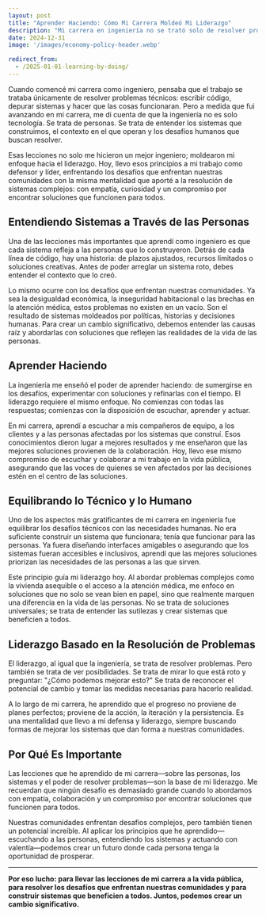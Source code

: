 ```yaml
---
layout: post
title: "Aprender Haciendo: Cómo Mi Carrera Moldeó Mi Liderazgo"
description: "Mi carrera en ingeniería no se trató solo de resolver problemas técnicos; se trató de entender a las personas, los sistemas y el contexto. Esas lecciones guían mi enfoque ante los desafíos que enfrentan nuestras comunidades, siempre buscando soluciones que beneficien a todos."
date: 2024-12-31
image: '/images/economy-policy-header.webp'

redirect_from:
  - /2025-01-01-learning-by-doing/
---
```


Cuando comencé mi carrera como ingeniero, pensaba que el trabajo se trataba únicamente de resolver problemas técnicos: escribir código, depurar sistemas y hacer que las cosas funcionaran. Pero a medida que fui avanzando en mi carrera, me di cuenta de que la ingeniería no es solo tecnología. Se trata de personas. Se trata de entender los sistemas que construimos, el contexto en el que operan y los desafíos humanos que buscan resolver.

Esas lecciones no solo me hicieron un mejor ingeniero; moldearon mi enfoque hacia el liderazgo. Hoy, llevo esos principios a mi trabajo como defensor y líder, enfrentando los desafíos que enfrentan nuestras comunidades con la misma mentalidad que aporté a la resolución de sistemas complejos: con empatía, curiosidad y un compromiso por encontrar soluciones que funcionen para todos.

## Entendiendo Sistemas a Través de las Personas

Una de las lecciones más importantes que aprendí como ingeniero es que cada sistema refleja a las personas que lo construyeron. Detrás de cada línea de código, hay una historia: de plazos ajustados, recursos limitados o soluciones creativas. Antes de poder arreglar un sistema roto, debes entender el contexto que lo creó.

Lo mismo ocurre con los desafíos que enfrentan nuestras comunidades. Ya sea la desigualdad económica, la inseguridad habitacional o las brechas en la atención médica, estos problemas no existen en un vacío. Son el resultado de sistemas moldeados por políticas, historias y decisiones humanas. Para crear un cambio significativo, debemos entender las causas raíz y abordarlas con soluciones que reflejen las realidades de la vida de las personas.

## Aprender Haciendo

La ingeniería me enseñó el poder de aprender haciendo: de sumergirse en los desafíos, experimentar con soluciones y refinarlas con el tiempo. El liderazgo requiere el mismo enfoque. No comienzas con todas las respuestas; comienzas con la disposición de escuchar, aprender y actuar.

En mi carrera, aprendí a escuchar a mis compañeros de equipo, a los clientes y a las personas afectadas por los sistemas que construí. Esos conocimientos dieron lugar a mejores resultados y me enseñaron que las mejores soluciones provienen de la colaboración. Hoy, llevo ese mismo compromiso de escuchar y colaborar a mi trabajo en la vida pública, asegurando que las voces de quienes se ven afectados por las decisiones estén en el centro de las soluciones.

## Equilibrando lo Técnico y lo Humano

Uno de los aspectos más gratificantes de mi carrera en ingeniería fue equilibrar los desafíos técnicos con las necesidades humanas. No era suficiente construir un sistema que funcionara; tenía que funcionar para las personas. Ya fuera diseñando interfaces amigables o asegurando que los sistemas fueran accesibles e inclusivos, aprendí que las mejores soluciones priorizan las necesidades de las personas a las que sirven.

Este principio guía mi liderazgo hoy. Al abordar problemas complejos como la vivienda asequible o el acceso a la atención médica, me enfoco en soluciones que no solo se vean bien en papel, sino que realmente marquen una diferencia en la vida de las personas. No se trata de soluciones universales; se trata de entender las sutilezas y crear sistemas que beneficien a todos.

## Liderazgo Basado en la Resolución de Problemas

El liderazgo, al igual que la ingeniería, se trata de resolver problemas. Pero también se trata de ver posibilidades. Se trata de mirar lo que está roto y preguntar: "¿Cómo podemos mejorar esto?" Se trata de reconocer el potencial de cambio y tomar las medidas necesarias para hacerlo realidad.

A lo largo de mi carrera, he aprendido que el progreso no proviene de planes perfectos; proviene de la acción, la iteración y la persistencia. Es una mentalidad que llevo a mi defensa y liderazgo, siempre buscando formas de mejorar los sistemas que dan forma a nuestras comunidades.

## Por Qué Es Importante

Las lecciones que he aprendido de mi carrera—sobre las personas, los sistemas y el poder de resolver problemas—son la base de mi liderazgo. Me recuerdan que ningún desafío es demasiado grande cuando lo abordamos con empatía, colaboración y un compromiso por encontrar soluciones que funcionen para todos.

Nuestras comunidades enfrentan desafíos complejos, pero también tienen un potencial increíble. Al aplicar los principios que he aprendido—escuchando a las personas, entendiendo los sistemas y actuando con valentía—podemos crear un futuro donde cada persona tenga la oportunidad de prosperar.

---

**Por eso lucho: para llevar las lecciones de mi carrera a la vida pública, para resolver los desafíos que enfrentan nuestras comunidades y para construir sistemas que beneficien a todos. Juntos, podemos crear un cambio significativo.**